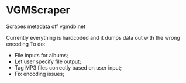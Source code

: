 # VGMScraper
Scrapes metadata off vgmdb.net

Currently everything is hardcoded and it dumps data out with the wrong encoding
To do:
- File inputs for albums;
- Let user specify file output;
- Tag MP3 files correctly based on user input;
- Fix encoding issues;
